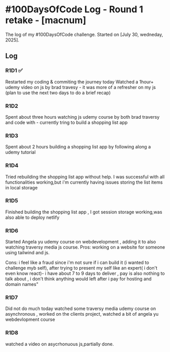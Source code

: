 # #100DaysOfCode Log - Round 1 retake - [macnum]

The log of my #100DaysOfCode challenge. Started on [July 30, wedneday, 2025].

## Log

### R1D1 ✅
Restarted my coding & commiting the journey today
Watched a 1hour+ udemy video on js by brad travesy - it was more of a refresher on my js (plan to use the next two days to do a brief recap)


### R1D2
Spent about three hours watching js udemy course by both brad traversy and code with - currently tring to build a shopping list app

### R1D3
Spent about 2 hours building a shopping list app by following along a  udemy tutorial

### R1D4
 Tried rebuilding the shopping list app without help. I was successful with all functionalities working,but i'm currently having issues storing the list items in local storage

 ### R1D5
 Finished building the shopping list app , I got session storage working,was also able to deploy netlify

 ### R1D6
 Started Angela yu udemy course on webdevelopment , adding it to also watching traversy media js course.
 Pros: working on a website for someone using tailwind and js.

 Cons: i feel like a fraud since i'm not sure if i can build it (i wanted to challenge myb self), after trying to present my self like an expert( i don't even know react)- i have about 7 to 9 days to deliver , pay is also nothing to talk about , i don't think anything would left after i pay for hosting and domain names"

 ### R1D7
 Did not do much today watched some traversy media udemy course on asynchronous , worked on the clients project, watched a bit of angela yu webdevlopment course

 ### R1D8
 watched a video on asycrhonuous js,partially done.
 